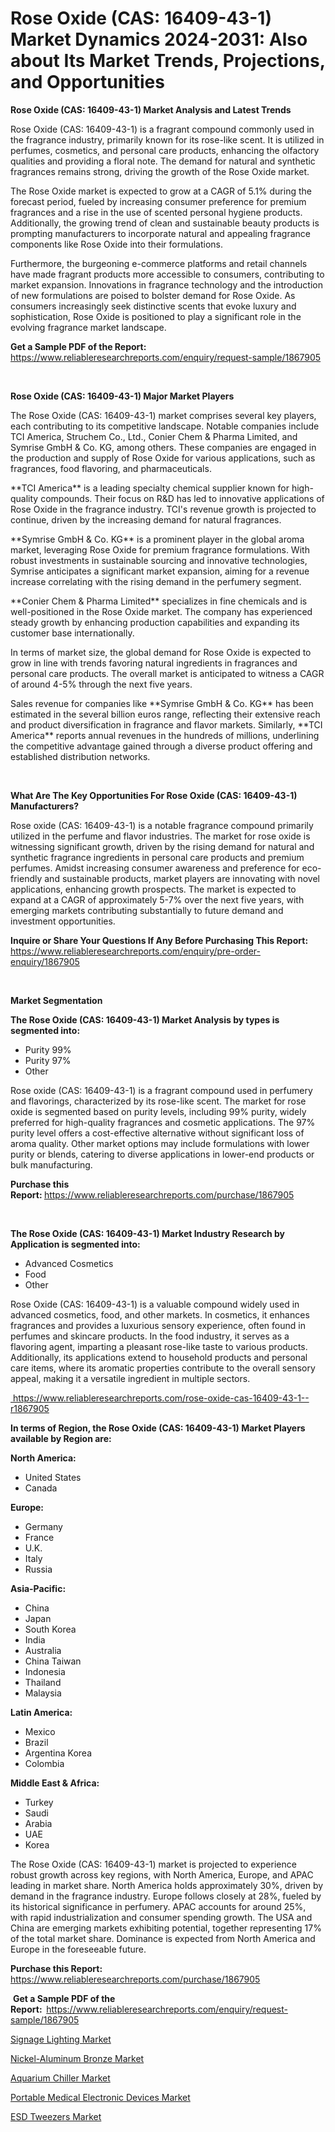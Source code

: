 <p><h1>Rose Oxide (CAS: 16409-43-1) Market Dynamics 2024-2031: Also about Its Market Trends, Projections, and Opportunities</h1></p><p><strong>Rose Oxide (CAS: 16409-43-1) Market Analysis and Latest Trends</strong></p>
<p><p>Rose Oxide (CAS: 16409-43-1) is a fragrant compound commonly used in the fragrance industry, primarily known for its rose-like scent. It is utilized in perfumes, cosmetics, and personal care products, enhancing the olfactory qualities and providing a floral note. The demand for natural and synthetic fragrances remains strong, driving the growth of the Rose Oxide market.</p><p>The Rose Oxide market is expected to grow at a CAGR of 5.1% during the forecast period, fueled by increasing consumer preference for premium fragrances and a rise in the use of scented personal hygiene products. Additionally, the growing trend of clean and sustainable beauty products is prompting manufacturers to incorporate natural and appealing fragrance components like Rose Oxide into their formulations.</p><p>Furthermore, the burgeoning e-commerce platforms and retail channels have made fragrant products more accessible to consumers, contributing to market expansion. Innovations in fragrance technology and the introduction of new formulations are poised to bolster demand for Rose Oxide. As consumers increasingly seek distinctive scents that evoke luxury and sophistication, Rose Oxide is positioned to play a significant role in the evolving fragrance market landscape.</p></p>
<p><strong>Get a Sample PDF of the Report:&nbsp;</strong> <a href="https://www.reliableresearchreports.com/enquiry/request-sample/1867905?utm_campaign=118&utm_medium=2&utm_source=Github&utm_content=ia&utm_term=21102024&utm_id=rose-oxide-cas-16409-43-1">https://www.reliableresearchreports.com/enquiry/request-sample/1867905</a></p>
<p>&nbsp;</p>
<p><strong>Rose Oxide (CAS: 16409-43-1) Major Market Players</strong></p>
<p><p>The Rose Oxide (CAS: 16409-43-1) market comprises several key players, each contributing to its competitive landscape. Notable companies include TCI America, Struchem Co., Ltd., Conier Chem & Pharma Limited, and Symrise GmbH & Co. KG, among others. These companies are engaged in the production and supply of Rose Oxide for various applications, such as fragrances, food flavoring, and pharmaceuticals.</p><p>**TCI America** is a leading specialty chemical supplier known for high-quality compounds. Their focus on R&D has led to innovative applications of Rose Oxide in the fragrance industry. TCI's revenue growth is projected to continue, driven by the increasing demand for natural fragrances.</p><p>**Symrise GmbH & Co. KG** is a prominent player in the global aroma market, leveraging Rose Oxide for premium fragrance formulations. With robust investments in sustainable sourcing and innovative technologies, Symrise anticipates a significant market expansion, aiming for a revenue increase correlating with the rising demand in the perfumery segment.</p><p>**Conier Chem & Pharma Limited** specializes in fine chemicals and is well-positioned in the Rose Oxide market. The company has experienced steady growth by enhancing production capabilities and expanding its customer base internationally.</p><p>In terms of market size, the global demand for Rose Oxide is expected to grow in line with trends favoring natural ingredients in fragrances and personal care products. The overall market is anticipated to witness a CAGR of around 4-5% through the next five years.</p><p>Sales revenue for companies like **Symrise GmbH & Co. KG** has been estimated in the several billion euros range, reflecting their extensive reach and product diversification in fragrance and flavor markets. Similarly, **TCI America** reports annual revenues in the hundreds of millions, underlining the competitive advantage gained through a diverse product offering and established distribution networks.</p></p>
<p>&nbsp;</p>
<p><strong>What Are The Key Opportunities For Rose Oxide (CAS: 16409-43-1) Manufacturers?</strong></p>
<p><p>Rose oxide (CAS: 16409-43-1) is a notable fragrance compound primarily utilized in the perfume and flavor industries. The market for rose oxide is witnessing significant growth, driven by the rising demand for natural and synthetic fragrance ingredients in personal care products and premium perfumes. Amidst increasing consumer awareness and preference for eco-friendly and sustainable products, market players are innovating with novel applications, enhancing growth prospects. The market is expected to expand at a CAGR of approximately 5-7% over the next five years, with emerging markets contributing substantially to future demand and investment opportunities.</p></p>
<p><strong>Inquire or Share Your Questions If Any Before Purchasing This Report:</strong> <a href="https://www.reliableresearchreports.com/enquiry/pre-order-enquiry/1867905?utm_campaign=118&utm_medium=2&utm_source=Github&utm_content=ia&utm_term=21102024&utm_id=rose-oxide-cas-16409-43-1">https://www.reliableresearchreports.com/enquiry/pre-order-enquiry/1867905</a></p>
<p>&nbsp;</p>
<p><strong>Market Segmentation</strong></p>
<p><strong>The Rose Oxide (CAS: 16409-43-1) Market Analysis by types is segmented into:</strong></p>
<p><ul><li>Purity 99%</li><li>Purity 97%</li><li>Other</li></ul></p>
<p><p>Rose oxide (CAS: 16409-43-1) is a fragrant compound used in perfumery and flavorings, characterized by its rose-like scent. The market for rose oxide is segmented based on purity levels, including 99% purity, widely preferred for high-quality fragrances and cosmetic applications. The 97% purity level offers a cost-effective alternative without significant loss of aroma quality. Other market options may include formulations with lower purity or blends, catering to diverse applications in lower-end products or bulk manufacturing.</p></p>
<p><strong>Purchase this Report:&nbsp;</strong><a href="https://www.reliableresearchreports.com/purchase/1867905?utm_campaign=118&utm_medium=2&utm_source=Github&utm_content=ia&utm_term=21102024&utm_id=rose-oxide-cas-16409-43-1">https://www.reliableresearchreports.com/purchase/1867905</a></p>
<p>&nbsp;</p>
<p><strong>The Rose Oxide (CAS: 16409-43-1) Market Industry Research by Application is segmented into:</strong></p>
<p><ul><li>Advanced Cosmetics</li><li>Food</li><li>Other</li></ul></p>
<p><p>Rose Oxide (CAS: 16409-43-1) is a valuable compound widely used in advanced cosmetics, food, and other markets. In cosmetics, it enhances fragrances and provides a luxurious sensory experience, often found in perfumes and skincare products. In the food industry, it serves as a flavoring agent, imparting a pleasant rose-like taste to various products. Additionally, its applications extend to household products and personal care items, where its aromatic properties contribute to the overall sensory appeal, making it a versatile ingredient in multiple sectors.</p></p>
<p><a href="https://www.reliableresearchreports.com/rose-oxide-cas-16409-43-1--r1867905?utm_campaign=118&utm_medium=2&utm_source=Github&utm_content=ia&utm_term=21102024&utm_id=rose-oxide-cas-16409-43-1">&nbsp;https://www.reliableresearchreports.com/rose-oxide-cas-16409-43-1--r1867905</a></p>
<p><strong>In terms of Region, the Rose Oxide (CAS: 16409-43-1) Market Players available by Region are:</strong></p>
<p>
    <p> <strong> North America: </strong>
        <ul>
            <li>United States</li>
            <li>Canada</li>
        </ul>
        </p> 
    <p> <strong> Europe: </strong>
        <ul>
            <li>Germany</li>
            <li>France</li>
            <li>U.K.</li>
            <li>Italy</li>
            <li>Russia</li>
        </ul>
        </p> 
    <p> <strong> Asia-Pacific: </strong>
        <ul>
            <li>China</li>
            <li>Japan</li>
            <li>South Korea</li>
            <li>India</li>
            <li>Australia</li>
            <li>China Taiwan</li>
            <li>Indonesia</li>
            <li>Thailand</li>
            <li>Malaysia</li>
        </ul>
        </p> 
    <p> <strong> Latin America: </strong>
        <ul>
            <li>Mexico</li>
            <li>Brazil</li>
            <li>Argentina Korea</li>
            <li>Colombia</li>
        </ul>
        </p> 
    <p> <strong> Middle East & Africa: </strong>
        <ul>
            <li>Turkey</li>
            <li>Saudi</li>
            <li>Arabia</li>
            <li>UAE</li>
            <li>Korea</li>
        </ul>
    </p>
    </p>
<p><p>The Rose Oxide (CAS: 16409-43-1) market is projected to experience robust growth across key regions, with North America, Europe, and APAC leading in market share. North America holds approximately 30%, driven by demand in the fragrance industry. Europe follows closely at 28%, fueled by its historical significance in perfumery. APAC accounts for around 25%, with rapid industrialization and consumer spending growth. The USA and China are emerging markets exhibiting potential, together representing 17% of the total market share. Dominance is expected from North America and Europe in the foreseeable future.</p></p>
<p><strong>Purchase this Report: </strong><a href="https://www.reliableresearchreports.com/purchase/1867905?utm_campaign=118&utm_medium=2&utm_source=Github&utm_content=ia&utm_term=21102024&utm_id=rose-oxide-cas-16409-43-1">https://www.reliableresearchreports.com/purchase/1867905</a></p>
<p>&nbsp;<strong>Get a Sample PDF of the Report:&nbsp;&nbsp;</strong><a href="https://www.reliableresearchreports.com/enquiry/request-sample/1867905?utm_campaign=118&utm_medium=2&utm_source=Github&utm_content=ia&utm_term=21102024&utm_id=rose-oxide-cas-16409-43-1">https://www.reliableresearchreports.com/enquiry/request-sample/1867905</a></p>
<p><strong></strong></p>
<p><p><a href="https://github.com/leonidmsw5y/Market-Research-Report-List-1/blob/main/signage-lighting-market.md?utm_campaign=118&utm_medium=2&utm_source=Github&utm_content=ia&utm_term=21102024&utm_id=rose-oxide-cas-16409-43-1">Signage Lighting Market</a></p><p><a href="https://github.com/knaufethaganye/Market-Research-Report-List-1/blob/main/nickel-aluminum-bronze-market.md?utm_campaign=118&utm_medium=2&utm_source=Github&utm_content=ia&utm_term=21102024&utm_id=rose-oxide-cas-16409-43-1">Nickel-Aluminum Bronze Market</a></p><p><a href="https://issuu.com/reportprime-2/docs/aquarium-chiller-market-size-2030.p_209c0794ad11db?utm_campaign=118&utm_medium=2&utm_source=Github&utm_content=ia&utm_term=21102024&utm_id=rose-oxide-cas-16409-43-1">Aquarium Chiller Market</a></p><p><a href="https://www.linkedin.com/pulse/portable-medical-electronic-devices-market-global-regional-ivxhe?utm_campaign=118&utm_medium=2&utm_source=Github&utm_content=ia&utm_term=21102024&utm_id=rose-oxide-cas-16409-43-1">Portable Medical Electronic Devices Market</a></p><p><a href="https://issuu.com/reportprime-2/docs/esd-tweezers-market-size-2030.pptx_f78add42aea051?utm_campaign=118&utm_medium=2&utm_source=Github&utm_content=ia&utm_term=21102024&utm_id=rose-oxide-cas-16409-43-1">ESD Tweezers Market</a></p></p>